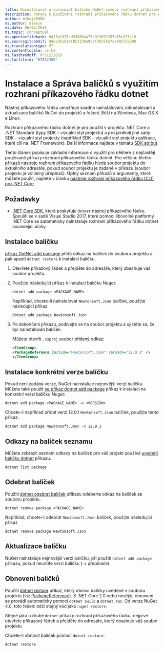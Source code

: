 ```yaml
---
title: Nainstalovat a spravovat balíčky NuGet pomocí rozhraní příkazového řádku dotnet
description: Pokyny k používání rozhraní příkazového řádku dotnet pro práci s balíčky NuGet.
author: mikejo5000
ms.author: mikejo
ms.date: 06/03/2019
ms.topic: conceptual
ms.openlocfilehash: 64f3a1978cd336064a77c9f3872357e65c37fc10
ms.sourcegitcommit: 0dea3b153ef823230a9d5f38351b7cef057cb299
ms.translationtype: MT
ms.contentlocale: cs-CZ
ms.lasthandoff: 07/12/2019
ms.locfileid: "67842350"
---
```

# <a name="install-and-manage-packages-using-the-dotnet-cli"></a>Instalace a Správa balíčků s využitím rozhraní příkazového řádku dotnet

Nástroj příkazového řádku umožňuje snadno nainstalování, odinstalování a aktualizace balíčků NuGet do projektů a řešení. Běží na Windows, Mac OS X a Linux.

Rozhraní příkazového řádku dotnet je pro použití v projektu .NET Core a .NET Standard (typy SDK – vizuální styl projektu) a pro jakékoli jiné sady SDK – vizuální styl projekty (například SDK – vizuální styl projektu aplikace, které cílí na .NET Framework). Další informace najdete v tématu [SDK atribut](/dotnet/core/tools/csproj#additions).

Tento článek popisuje základní informace o využití pro některé z nejčastěji používané příkazy rozhraní příkazového řádku dotnet. Pro většinu těchto příkazů nástroje rozhraní příkazového řádku hledá soubor projektu do aktuálního adresáře, pokud soubor projektu je zadané v příkazu (soubor projektu je volitelný přepínač). Úplný seznam příkazů a argumenty, které můžete použít, najdete v článku [nástroje rozhraní příkazového řádku (CLI) pro .NET Core](../tools/dotnet-commands.md).

## <a name="prerequisites"></a>Požadavky

- [.NET Core SDK](https://www.microsoft.com/net/download/), která poskytuje `dotnet` nástroj příkazového řádku. Spouští se v sadě Visual Studio 2017, které pomocí libovolné platformy .NET Core se automaticky nainstaluje rozhraní příkazového řádku dotnet související úlohy.

## <a name="install-a-package"></a>Instalace balíčku

[příkaz DotNet add package](/dotnet/core/tools/dotnet-add-package?tabs=netcore2x) přidá odkaz na balíček do souboru projektu a pak spustí `dotnet restore` k instalaci balíčku.

1. Otevřete příkazový řádek a přejděte do adresáře, který obsahuje váš soubor projektu.

2. Použijte následující příkaz k instalaci balíčku Nuget:

    ```cli
    dotnet add package <PACKAGE_NAME>
    ```

    Například, chcete-li nainstalovat `Newtonsoft.Json` balíček, použijte následující příkaz

    ```cli
    dotnet add package Newtonsoft.Json
    ```

3. Po dokončení příkazu, podívejte se na soubor projektu a ujistěte se, že byl nainstalován balíček.

   Můžete otevřít `.csproj` soubor přidaný odkaz:

    ```xml
   <ItemGroup>
    <PackageReference Include="Newtonsoft.Json" Version="12.0.1" />
   </ItemGroup>
    ```

## <a name="install-a-specific-version-of-a-package"></a>Instalace konkrétní verze balíčku

Pokud není zadána verze, NuGet nainstaluje nejnovější verzi balíčku. Můžete také použít [se příkaz dotnet add package](/dotnet/core/tools/dotnet-add-package?tabs=netcore2x) příkaz k instalaci na konkrétní verzi balíčku Nuget:

```cli
dotnet add package <PACKAGE_NAME> -v <VERSION>
```

Chcete-li například přidat verzi 12.0.1 `Newtonsoft.Json` balíček, použijte tento příkaz:

```cli
dotnet add package Newtonsoft.Json -v 12.0.1
```

## <a name="list-package-references"></a>Odkazy na balíček seznamu

Můžete zobrazit seznam odkazy na balíček pro váš projekt používá [uvedení balíčku dotnet](/dotnet/core/tools/dotnet-list-package?tabs=netcore2x) příkazu.

```cli
dotnet list package
```

## <a name="remove-a-package"></a>Odebrat balíček

Použití [dotnet odebrat balíček](/dotnet/core/tools/dotnet-remove-package?tabs=netcore2x) příkazu odeberte odkaz na balíček ze souboru projektu.

```cli
dotnet remove package <PACKAGE_NAME>
```

Například, chcete-li odebrat `Newtonsoft.Json` balíček, použijte následující příkaz

```cli
dotnet remove package Newtonsoft.Json
```

## <a name="update-a-package"></a>Aktualizace balíčku

NuGet nainstaluje nejnovější verzi balíčku, při použití `dotnet add package` příkazu, pokud neurčíte verzi balíčku (`-v` přepínače).

## <a name="restore-packages"></a>Obnovení balíčků

Použití [dotnet restore](/dotnet/core/tools/dotnet-restore?tabs=netcore2x) příkaz, který obnoví balíčky uvedené v souboru projektu (viz [PackageReference](../consume-packages/package-references-in-project-files.md)). S .NET Core 2.0 nebo novější, obnovení se provádí automaticky pomocí `dotnet build` a `dotnet run`. Od verze NuGet 4.0, toto řešení běží stejný kód jako `nuget restore`.

Stejně jako u druhé `dotnet` příkazy rozhraní příkazového řádku, nejprve otevřete příkazový řádek a přejděte do adresáře, který obsahuje váš soubor projektu.

Chcete-li obnovit balíček pomocí `dotnet restore`:

```cli
dotnet restore 
```
